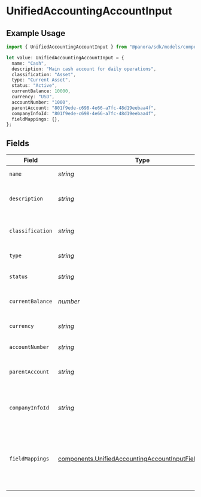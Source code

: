 # UnifiedAccountingAccountInput

## Example Usage

```typescript
import { UnifiedAccountingAccountInput } from "@panora/sdk/models/components";

let value: UnifiedAccountingAccountInput = {
  name: "Cash",
  description: "Main cash account for daily operations",
  classification: "Asset",
  type: "Current Asset",
  status: "Active",
  currentBalance: 10000,
  currency: "USD",
  accountNumber: "1000",
  parentAccount: "801f9ede-c698-4e66-a7fc-48d19eebaa4f",
  companyInfoId: "801f9ede-c698-4e66-a7fc-48d19eebaa4f",
  fieldMappings: {},
};
```

## Fields

| Field                                                                                                                          | Type                                                                                                                           | Required                                                                                                                       | Description                                                                                                                    | Example                                                                                                                        |
| ------------------------------------------------------------------------------------------------------------------------------ | ------------------------------------------------------------------------------------------------------------------------------ | ------------------------------------------------------------------------------------------------------------------------------ | ------------------------------------------------------------------------------------------------------------------------------ | ------------------------------------------------------------------------------------------------------------------------------ |
| `name`                                                                                                                         | *string*                                                                                                                       | :heavy_minus_sign:                                                                                                             | The name of the account                                                                                                        | Cash                                                                                                                           |
| `description`                                                                                                                  | *string*                                                                                                                       | :heavy_minus_sign:                                                                                                             | A description of the account                                                                                                   | Main cash account for daily operations                                                                                         |
| `classification`                                                                                                               | *string*                                                                                                                       | :heavy_minus_sign:                                                                                                             | The classification of the account                                                                                              | Asset                                                                                                                          |
| `type`                                                                                                                         | *string*                                                                                                                       | :heavy_minus_sign:                                                                                                             | The type of the account                                                                                                        | Current Asset                                                                                                                  |
| `status`                                                                                                                       | *string*                                                                                                                       | :heavy_minus_sign:                                                                                                             | The status of the account                                                                                                      | Active                                                                                                                         |
| `currentBalance`                                                                                                               | *number*                                                                                                                       | :heavy_minus_sign:                                                                                                             | The current balance of the account                                                                                             | 10000                                                                                                                          |
| `currency`                                                                                                                     | *string*                                                                                                                       | :heavy_minus_sign:                                                                                                             | The currency of the account                                                                                                    | USD                                                                                                                            |
| `accountNumber`                                                                                                                | *string*                                                                                                                       | :heavy_minus_sign:                                                                                                             | The account number                                                                                                             | 1000                                                                                                                           |
| `parentAccount`                                                                                                                | *string*                                                                                                                       | :heavy_minus_sign:                                                                                                             | The UUID of the parent account                                                                                                 | 801f9ede-c698-4e66-a7fc-48d19eebaa4f                                                                                           |
| `companyInfoId`                                                                                                                | *string*                                                                                                                       | :heavy_minus_sign:                                                                                                             | The UUID of the associated company info                                                                                        | 801f9ede-c698-4e66-a7fc-48d19eebaa4f                                                                                           |
| `fieldMappings`                                                                                                                | [components.UnifiedAccountingAccountInputFieldMappings](../../models/components/unifiedaccountingaccountinputfieldmappings.md) | :heavy_minus_sign:                                                                                                             | The custom field mappings of the object between the remote 3rd party & Panora                                                  | {<br/>"custom_field_1": "value1",<br/>"custom_field_2": "value2"<br/>}                                                         |